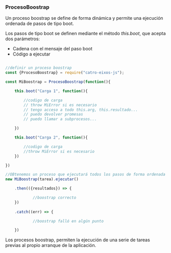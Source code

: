 ### ProcesoBoostrap

Un proceso boostrap se define de forma dinámica y permite una ejecución ordenada de pasos de tipo boot. 

Los pasos de tipo boot se definen mediante el método *this.boot*, que acepta dos parámetros:

- Cadena con el mensaje del paso boot
- Código a ejecutar

```js

//definir un proceso boostrap
const {ProcesoBoostrap} = require("catro-eixos-js");

const MiBoostrap = ProcesoBoostrap(function(){

    this.boot("Carga 1", function(){

        //codigo de carga
        // throw MiError si es necesario
        // tengo acceso a todo this.arg, this.resultado...
        // puedo devolver promesas
        // puedo llamar a subprocesos...

    })

    this.boot("Carga 2", function(){

        //codigo de carga
        //throw MiError si es necesario
    })

})

//OBtenemos un proceso que ejecutará todos los pasos de forma ordenada
new MiBoostrap(tarea).ejecutar()

    .then(({resultados}) => {

            //boostrap correcto
    })
    
    .catch((err) => {

            //boostrap falló en algún punto

    })
```

Los procesos boostrap, permiten la ejecución de una serie de tareas previas al propio arranque de la aplicación. 





